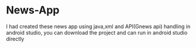# News-App
I had created these news app using java,xml and API(Gnews api) handling in android studio, you can download the project and can run in android studio directly
